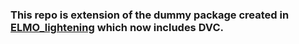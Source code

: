### This repo is extension of the dummy package created in [ELMO_lightening](https://github.com/Shreyans92/ELMO_lightening) which now includes DVC. 
